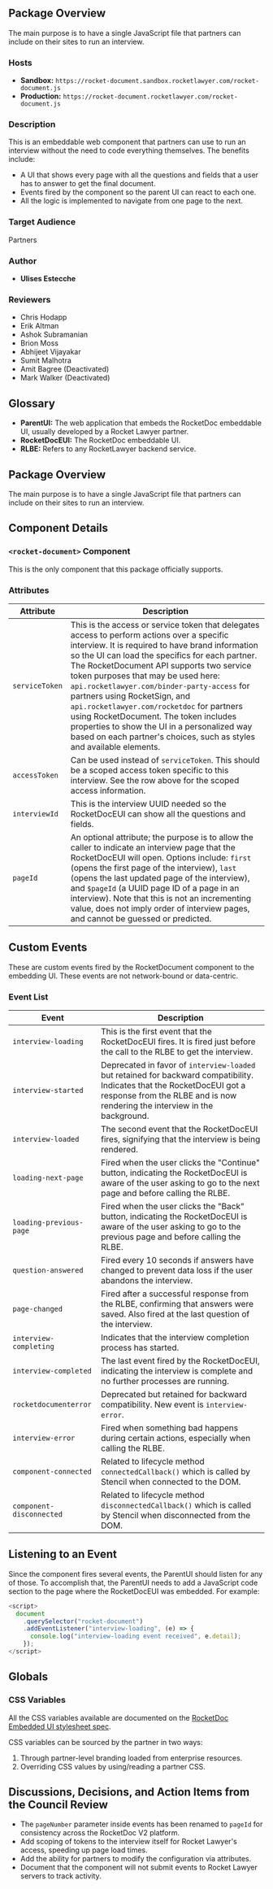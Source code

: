## Package Overview

The main purpose is to have a single JavaScript file that partners can include on their sites to run an interview.

### Hosts

- **Sandbox:** `https://rocket-document.sandbox.rocketlawyer.com/rocket-document.js`
- **Production:** `https://rocket-document.rocketlawyer.com/rocket-document.js`

### Description

This is an embeddable web component that partners can use to run an interview without the need to code everything themselves. The benefits include:

- A UI that shows every page with all the questions and fields that a user has to answer to get the final document.
- Events fired by the component so the parent UI can react to each one.
- All the logic is implemented to navigate from one page to the next.

### Target Audience

Partners

### Author

- **Ulises Estecche**

### Reviewers

- Chris Hodapp
- Erik Altman
- Ashok Subramanian
- Brion Moss
- Abhijeet Vijayakar
- Sumit Malhotra
- Amit Bagree (Deactivated)
- Mark Walker (Deactivated)

## Glossary

- **ParentUI:** The web application that embeds the RocketDoc embeddable UI, usually developed by a Rocket Lawyer partner.
- **RocketDocEUI:** The RocketDoc embeddable UI.
- **RLBE:** Refers to any RocketLawyer backend service.

## Package Overview

The main purpose is to have a single JavaScript file that partners can include on their sites to run an interview.

## Component Details

### `<rocket-document>` Component

This is the only component that this package officially supports.

### Attributes

| Attribute       | Description                                                                                                                                                                |
|-----------------|----------------------------------------------------------------------------------------------------------------------------------------------------------------------------|
| `serviceToken`  | This is the access or service token that delegates access to perform actions over a specific interview. It is required to have brand information so the UI can load the specifics for each partner. The RocketDocument API supports two service token purposes that may be used here: `api.rocketlawyer.com/binder-party-access` for partners using RocketSign, and `api.rocketlawyer.com/rocketdoc` for partners using RocketDocument. The token includes properties to show the UI in a personalized way based on each partner's choices, such as styles and available elements. |
| `accessToken`   | Can be used instead of `serviceToken`. This should be a scoped access token specific to this interview. See the row above for the scoped access information.                                                     |
| `interviewId`   | This is the interview UUID needed so the RocketDocEUI can show all the questions and fields.                                                                                 |
| `pageId`        | An optional attribute; the purpose is to allow the caller to indicate an interview page that the RocketDocEUI will open. Options include: `first` (opens the first page of the interview), `last` (opens the last updated page of the interview), and `$pageId` (a UUID page ID of a page in an interview). Note that this is not an incrementing value, does not imply order of interview pages, and cannot be guessed or predicted. |

## Custom Events

These are custom events fired by the RocketDocument component to the embedding UI. These events are not network-bound or data-centric.

### Event List

| Event                   | Description                                                                                                                                                    |
|-------------------------|----------------------------------------------------------------------------------------------------------------------------------------------------------------|
| `interview-loading`      | This is the first event that the RocketDocEUI fires. It is fired just before the call to the RLBE to get the interview.                                         |
| `interview-started`      | Deprecated in favor of `interview-loaded` but retained for backward compatibility. Indicates that the RocketDocEUI got a response from the RLBE and is now rendering the interview in the background. |
| `interview-loaded`       | The second event that the RocketDocEUI fires, signifying that the interview is being rendered.                                                                  |
| `loading-next-page`      | Fired when the user clicks the "Continue" button, indicating the RocketDocEUI is aware of the user asking to go to the next page and before calling the RLBE.  |
| `loading-previous-page`  | Fired when the user clicks the "Back" button, indicating the RocketDocEUI is aware of the user asking to go to the previous page and before calling the RLBE. |
| `question-answered`      | Fired every 10 seconds if answers have changed to prevent data loss if the user abandons the interview.                                                        |
| `page-changed`           | Fired after a successful response from the RLBE, confirming that answers were saved. Also fired at the last question of the interview.                         |
| `interview-completing`   | Indicates that the interview completion process has started.                                                                                                   |
| `interview-completed`    | The last event fired by the RocketDocEUI, indicating the interview is complete and no further processes are running.                                           |
| `rocketdocumenterror`    | Deprecated but retained for backward compatibility. New event is `interview-error`.                                                                            |
| `interview-error`        | Fired when something bad happens during certain actions, especially when calling the RLBE.                                                                     |
| `component-connected`    | Related to lifecycle method `connectedCallback()` which is called by Stencil when connected to the DOM.                                                       |
| `component-disconnected` | Related to lifecycle method `disconnectedCallback()` which is called by Stencil when disconnected from the DOM.                                               |

## Listening to an Event

Since the component fires several events, the ParentUI should listen for any of those. To accomplish that, the ParentUI needs to add a JavaScript code section to the page where the RocketDocEUI was embedded. For example:

```javascript
<script>
  document
    .querySelector("rocket-document")
    .addEventListener("interview-loading", (e) => {
      console.log("interview-loading event received", e.detail);
    });
</script>
```

## Globals

### CSS Variables

All the CSS variables available are documented on the [RocketDoc Embedded UI stylesheet spec](https://enterprise.resources.sandbox.rocketlawyer.com/groups/8802d520-da9f-4c48-995c-395017315cd1/configs/brand).

CSS variables can be sourced by the partner in two ways:
1. Through partner-level branding loaded from enterprise resources.
2. Overriding CSS values by using/reading a partner CSS.

## Discussions, Decisions, and Action Items from the Council Review

- The `pageNumber` parameter inside events has been renamed to `pageId` for consistency across the RocketDoc V2 platform.
- Add scoping of tokens to the interview itself for Rocket Lawyer's access, speeding up page load times.
- Add the ability for partners to modify the configuration via attributes.
- Document that the component will not submit events to Rocket Lawyer servers to track activity.
